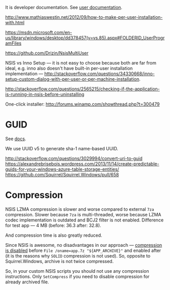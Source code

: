 It is developer documentation. See [user documentation](https://electron.build/configuration/nsis).

http://www.mathiaswestin.net/2012/09/how-to-make-per-user-installation-with.html

https://msdn.microsoft.com/en-us/library/windows/desktop/dd378457(v=vs.85).aspx#FOLDERID_UserProgramFiles

https://github.com/Drizin/NsisMultiUser

NSIS vs Inno Setup — it is not easy to choose because both are far from ideal, e.g. inno also doesn't have built-in per-user installation implementation — http://stackoverflow.com/questions/34330668/inno-setup-custom-dialog-with-per-user-or-per-machine-installation.

http://stackoverflow.com/questions/2565215/checking-if-the-application-is-running-in-nsis-before-uninstalling

One-click installer: http://forums.winamp.com/showthread.php?t=300479

# GUID
See [docs](https://electron.build/configuration/nsis).

We use UUID v5 to generate sha-1 name-based UUID.

http://stackoverflow.com/questions/3029994/convert-uri-to-guid
https://alexandrebrisebois.wordpress.com/2013/11/14/create-predictable-guids-for-your-windows-azure-table-storage-entities/
https://github.com/Squirrel/Squirrel.Windows/pull/658

# Compression

NSIS LZMA compression is slower and worse compared to external `7za` compression. Slower because `7za` is multi-threaded, worse because LZMA codec implementation is outdated and BCJ2 filter is not enabled.
Difference for test app — 4 MB (before: 36.3 after: 32.8).

And compression time is also greatly reduced.

Since NSIS is awesome, no disadvantages in our approach — [compression is disabled](http://nsis.sourceforge.net/Reference/SetCompress) before `File /oname=app.7z "${APP_ARCHIVE}"` and enabled after (it is the reasons why `SOLID` compression is not used).
So, opposite to Squirrel.Windows, archive is not twice compressed.

So, in your custom NSIS scripts you should not use any compression instructions. Only `SetCompress` if you need to disable compression for already archived file.


